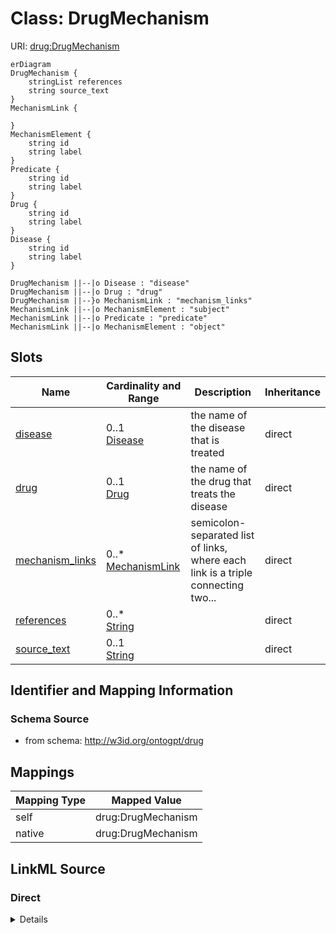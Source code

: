 # Class: DrugMechanism



URI: [drug:DrugMechanism](http://w3id.org/ontogpt/drug/DrugMechanism)


```mermaid
erDiagram
DrugMechanism {
    stringList references  
    string source_text  
}
MechanismLink {

}
MechanismElement {
    string id  
    string label  
}
Predicate {
    string id  
    string label  
}
Drug {
    string id  
    string label  
}
Disease {
    string id  
    string label  
}

DrugMechanism ||--|o Disease : "disease"
DrugMechanism ||--|o Drug : "drug"
DrugMechanism ||--}o MechanismLink : "mechanism_links"
MechanismLink ||--|o MechanismElement : "subject"
MechanismLink ||--|o Predicate : "predicate"
MechanismLink ||--|o MechanismElement : "object"

```



<!-- no inheritance hierarchy -->


## Slots

| Name | Cardinality and Range | Description | Inheritance |
| ---  | --- | --- | --- |
| [disease](disease.md) | 0..1 <br/> [Disease](Disease.md) | the name of the disease that is treated | direct |
| [drug](drug.md) | 0..1 <br/> [Drug](Drug.md) | the name of the drug that treats the disease | direct |
| [mechanism_links](mechanism_links.md) | 0..* <br/> [MechanismLink](MechanismLink.md) | semicolon-separated list of links, where each link is a triple connecting two... | direct |
| [references](references.md) | 0..* <br/> [String](String.md) |  | direct |
| [source_text](source_text.md) | 0..1 <br/> [String](String.md) |  | direct |









## Identifier and Mapping Information







### Schema Source


* from schema: http://w3id.org/ontogpt/drug





## Mappings

| Mapping Type | Mapped Value |
| ---  | ---  |
| self | drug:DrugMechanism |
| native | drug:DrugMechanism |





## LinkML Source

<!-- TODO: investigate https://stackoverflow.com/questions/37606292/how-to-create-tabbed-code-blocks-in-mkdocs-or-sphinx -->

### Direct

<details>
```yaml
name: DrugMechanism
from_schema: http://w3id.org/ontogpt/drug
rank: 1000
attributes:
  disease:
    name: disease
    description: the name of the disease that is treated
    from_schema: http://w3id.org/ontogpt/drug
    rank: 1000
    range: Disease
  drug:
    name: drug
    description: the name of the drug that treats the disease
    from_schema: http://w3id.org/ontogpt/drug
    rank: 1000
    range: Drug
  mechanism_links:
    name: mechanism_links
    description: semicolon-separated list of links, where each link is a triple connecting
      two entities via a relationship type
    from_schema: http://w3id.org/ontogpt/drug
    rank: 1000
    multivalued: true
    range: MechanismLink
  references:
    name: references
    annotations:
      prompt.skip:
        tag: prompt.skip
        value: 'true'
    from_schema: http://w3id.org/ontogpt/drug
    rank: 1000
    multivalued: true
    range: string
  source_text:
    name: source_text
    annotations:
      prompt.skip:
        tag: prompt.skip
        value: 'true'
    from_schema: http://w3id.org/ontogpt/drug
    rank: 1000
    range: string
tree_root: true

```
</details>

### Induced

<details>
```yaml
name: DrugMechanism
from_schema: http://w3id.org/ontogpt/drug
rank: 1000
attributes:
  disease:
    name: disease
    description: the name of the disease that is treated
    from_schema: http://w3id.org/ontogpt/drug
    rank: 1000
    alias: disease
    owner: DrugMechanism
    domain_of:
    - DrugMechanism
    range: Disease
  drug:
    name: drug
    description: the name of the drug that treats the disease
    from_schema: http://w3id.org/ontogpt/drug
    rank: 1000
    alias: drug
    owner: DrugMechanism
    domain_of:
    - DrugMechanism
    range: Drug
  mechanism_links:
    name: mechanism_links
    description: semicolon-separated list of links, where each link is a triple connecting
      two entities via a relationship type
    from_schema: http://w3id.org/ontogpt/drug
    rank: 1000
    multivalued: true
    alias: mechanism_links
    owner: DrugMechanism
    domain_of:
    - DrugMechanism
    range: MechanismLink
  references:
    name: references
    annotations:
      prompt.skip:
        tag: prompt.skip
        value: 'true'
    from_schema: http://w3id.org/ontogpt/drug
    rank: 1000
    multivalued: true
    alias: references
    owner: DrugMechanism
    domain_of:
    - DrugMechanism
    range: string
  source_text:
    name: source_text
    annotations:
      prompt.skip:
        tag: prompt.skip
        value: 'true'
    from_schema: http://w3id.org/ontogpt/drug
    rank: 1000
    alias: source_text
    owner: DrugMechanism
    domain_of:
    - DrugMechanism
    range: string
tree_root: true

```
</details>